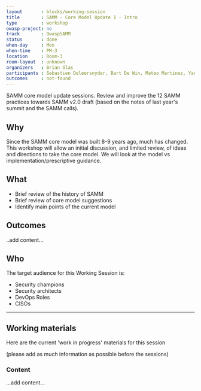 ```yaml
---
layout       : blocks/working-session
title        : SAMM - Core Model Update 1 - Intro
type         : workshop
owasp-project: no
track        : OwaspSAMM
status       : done
when-day     : Mon
when-time    : PM-3
location     : Room-3
room-layout  : unknown
organizers   : Brian Glas
participants : Sebastien Deleersnyder, Bart De Win, Mateo Martinez, Yan Kravchenko, Timo Pagel, Viktor Lindstrom, Fabien Thalgott
outcomes     : not-found
---
```


SAMM core model update sessions. Review and improve the 12 SAMM practices towards SAMM v2.0 draft (based on the notes of last year's summit and the SAMM calls).

## Why

Since the SAMM core model was built 8-9 years ago, much has changed. This workshop will allow an initial discussion, and limited review, of ideas and directions to take the core model. We will look at the model vs implementation/prescriptive guidance.

## What

- Brief review of the history of SAMM
- Brief review of core model suggestions
- Identify main points of the current model

## Outcomes

..add content...

## Who

The target audience for this Working Session is:

- Security champions
- Security architects
- DevOps Roles
- CISOs

---

## Working materials

Here are the current 'work in progress' materials for this session

(please add as much information as possible before the sessions)

### Content

...add content...
